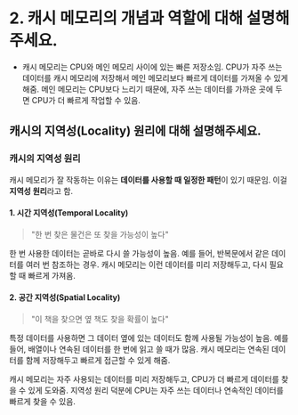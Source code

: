 #  2. 캐시 메모리의 개념과 역할에 대해 설명해주세요.

- 캐시 메모리는 CPU와 메인 메모리 사이에 있는 빠른 저장소임. CPU가 자주 쓰는 데이터를 캐시 메모리에 저장해서 메인 메모리보다 빠르게 데이터를 가져올 수 있게 해줌. 메인 메모리는 CPU보다 느리기 때문에, 자주 쓰는 데이터를 가까운 곳에 두면 CPU가 더 빠르게 작업할 수 있음.
## 캐시의 지역성(Locality) 원리에 대해 설명해주세요.

### 캐시의 지역성 원리

캐시 메모리가 잘 작동하는 이유는 **데이터를 사용할 때 일정한 패턴**이 있기 때문임. 
이걸 **지역성 원리**라고 함.

#### 1. 시간 지역성(Temporal Locality) 
> "한 번 찾은 물건은 또 찾을 가능성이 높다"

한 번 사용한 데이터는 곧바로 다시 쓸 가능성이 높음. 
예를 들어, 반복문에서 같은 데이터를 여러 번 참조하는 경우. 캐시 메모리는 이런 데이터를 미리 저장해두고, 다시 필요할 때 빠르게 가져옴.

#### 2. 공간 지역성(Spatial Locality)
> "이 책을 찾으면 옆 책도 찾을 확률이 높다"

특정 데이터를 사용하면 그 데이터 옆에 있는 데이터도 함께 사용될 가능성이 높음. 
예를 들어, 배열이나 연속된 데이터를 한 번에 읽고 쓸 때가 많음. 캐시 메모리는 연속된 데이터를 함께 저장해두고 빠르게 접근할 수 있게 해줌.

캐시 메모리는 자주 사용되는 데이터를 미리 저장해두고, CPU가 더 빠르게 데이터를 찾을 수 있게 도와줌. 지역성 원리 덕분에 CPU는 자주 쓰는 데이터나 연속적인 데이터를 빠르게 찾을 수 있음.
